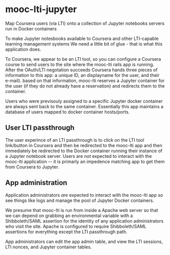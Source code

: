 # mooc-lti-jupyter

Map Coursera users (via LTI) onto a collection of Jupyter notebooks servers run in Docker containers

To make Jupyter notesbooks available to Coursera and other LTI-capable learning management systems
We need a little bit of glue -  that is what this application does. 

To Coursera, we appear to be an LTI tool, so you can configure a Coursera course to send users to the site where the mooc-lti rails app is running. After the OAuth/LTI negotation succeeds Coursera hands three pieces of information to this app: a unique ID, an displayname for the user, and their e-mail). based on that information, mooc-lti reserves a Jupyter container for the user (if they do not already have a reservation) and redirects them to the container.

Users who were previsouly assigned to a specific Jupyter docker container are always sent back to the same container. Essentially this app maintains a database of users mapped to docker container hosts/ports.

## User LTI passthrough

The user experince of an LTI passthrough is to click on the LTI tool link/button in Coursera and
then be redirected to the mooc-lti app and then immediately be redirected to the Docker container running their instance of a Jupyter notebook server. Users are *not* expected to interact with the mooc-lti application -- it is primarly an impedence matching app to get them from Coursera to Jupyter.

## App administration

Application administrators *are* expected to interact with the mooc-lti app so see things like logs and manage the pool of Jupyter Docker containers.

We presume that mooc-lti is run from inside a Apache web server so that we can depend on grabbing an environmental variable with a Shibboleth/SAML assertion for the identity of any application administrators who visit the site. Apache is configured to require Shibboleth/SAML assertions for everything except the LTI passthrough path.

App administrators can edit the app admin table, and view the LTI sessions, LTI nonces, and Jupyter container tables.


 
